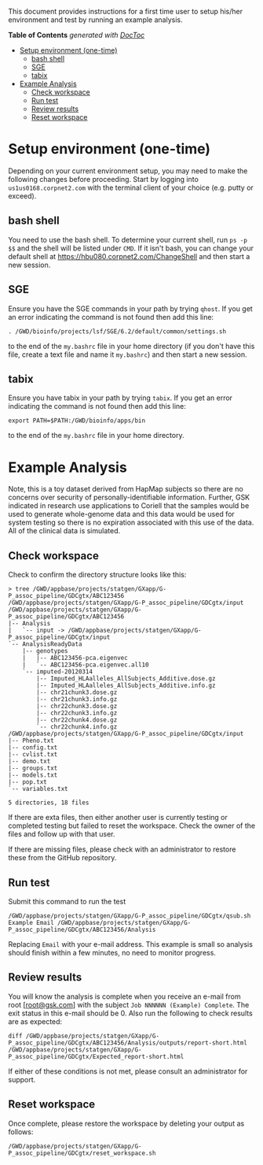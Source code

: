 This document provides instructions for a first time user to setup his/her environment and test by running an example analysis.

**Table of Contents**  *generated with [DocToc](http://doctoc.herokuapp.com/)*

- [Setup environment (one-time)](#SetupEnv)
	- [bash shell](#bash)
	- [SGE](#SGE)
	- [tabix](#tabix)
- [Example Analysis](#Example)
	- [Check workspace](#Check)
	- [Run test](#Run)
	- [Review results](#Review)
	- [Reset workspace](#Reset)


# <a name="SetupEnv">Setup environment (one-time)</a>
Depending on your current environment setup, you may need to make the following changes before proceeding. Start by logging into ```us1us0168.corpnet2.com``` with the terminal client of your choice (e.g. putty or exceed).

## <a name="bash">bash shell</a>
You need to use the bash shell. To determine your current shell, run ```ps -p $$``` and the shell will be listed under ```CMD```. If it isn't bash, you can change your default shell at https://hbu080.corpnet2.com/ChangeShell and then start a new session.

## <a name="SGE">SGE</a>
Ensure you have the SGE commands in your path by trying ```qhost```. If you get an error indicating the command is not found then add this line:
```
. /GWD/bioinfo/projects/lsf/SGE/6.2/default/common/settings.sh
```
to the end of the ```my.bashrc``` file in your home directory (if you don't have this file, create a text file and name it ```my.bashrc```) and then start a new session.

## <a name="tabix">tabix</a>
Ensure you have tabix in your path by trying ```tabix```. If you get an error indicating the command is not found then add this line:
```
export PATH=$PATH:/GWD/bioinfo/apps/bin
```
to the end of the ```my.bashrc``` file in your home directory.



# <a name="Example">Example Analysis </a>
Note, this is a toy dataset derived from HapMap subjects so there are no concerns over security of personally-identifiable information. Further, GSK indicated in research use applications to Coriell that the samples would be used to generate whole-genome data and this data would be used for system testing so there is no expiration associated with this use of the data. All of the clinical data is simulated.

## <a name="Check">Check workspace</a>
Check to confirm the directory structure looks like this:
```
> tree /GWD/appbase/projects/statgen/GXapp/G-P_assoc_pipeline/GDCgtx/ABC123456  /GWD/appbase/projects/statgen/GXapp/G-P_assoc_pipeline/GDCgtx/input
/GWD/appbase/projects/statgen/GXapp/G-P_assoc_pipeline/GDCgtx/ABC123456
|-- Analysis
|   `-- input -> /GWD/appbase/projects/statgen/GXapp/G-P_assoc_pipeline/GDCgtx/input
`-- AnalysisReadyData
    |-- genotypes
    |   |-- ABC123456-pca.eigenvec
    |   `-- ABC123456-pca.eigenvec.all10
    `-- imputed-20120314
        |-- Imputed_HLAalleles_AllSubjects_Additive.dose.gz
        |-- Imputed_HLAalleles_AllSubjects_Additive.info.gz
        |-- chr21chunk3.dose.gz
        |-- chr21chunk3.info.gz
        |-- chr22chunk3.dose.gz
        |-- chr22chunk3.info.gz
        |-- chr22chunk4.dose.gz
        `-- chr22chunk4.info.gz
/GWD/appbase/projects/statgen/GXapp/G-P_assoc_pipeline/GDCgtx/input
|-- Pheno.txt
|-- config.txt
|-- cvlist.txt
|-- demo.txt
|-- groups.txt
|-- models.txt
|-- pop.txt
`-- variables.txt

5 directories, 18 files
```
If there are exta files, then either another user is currently testing or completed testing but failed to reset the workspace. Check the owner of the files and follow up with that user.

If there are missing files, please check with an administrator to restore these from the GitHub repository.

## <a name="Run">Run test</a>
Submit this command to run the test
```
/GWD/appbase/projects/statgen/GXapp/G-P_assoc_pipeline/GDCgtx/qsub.sh Example Email /GWD/appbase/projects/statgen/GXapp/G-P_assoc_pipeline/GDCgtx/ABC123456/Analysis
```
Replacing ```Email``` with your e-mail address. This example is small so analysis should finish within a few minutes, no need to monitor progress.

## <a name="Review">Review results</a>
You will know the analysis is complete when you receive an e-mail from root [root@gsk.com] with the subject ```Job NNNNNN (Example) Complete```. The exit status in this e-mail should be 0. Also run the following to check results are as expected:
```
diff /GWD/appbase/projects/statgen/GXapp/G-P_assoc_pipeline/GDCgtx/ABC123456/Analysis/outputs/report-short.html /GWD/appbase/projects/statgen/GXapp/G-P_assoc_pipeline/GDCgtx/Expected_report-short.html
```
If either of these conditions is not met, please consult an administrator for support.


## <a name="Reset">Reset workspace</a>
Once complete, please restore the workspace by deleting your output as follows:
```
/GWD/appbase/projects/statgen/GXapp/G-P_assoc_pipeline/GDCgtx/reset_workspace.sh
```
